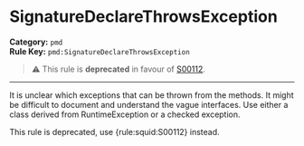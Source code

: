 
# SignatureDeclareThrowsException
**Category:** `pmd`<br/>
**Rule Key:** `pmd:SignatureDeclareThrowsException`<br/>
> :warning: This rule is **deprecated** in favour of [S00112](https://rules.sonarsource.com/java/RSPEC-00112).

-----

It is unclear which exceptions that can be thrown from the methods. It might be difficult to document and understand the vague interfaces. Use either a class derived from RuntimeException or a checked exception.

<p>
  This rule is deprecated, use {rule:squid:S00112} instead.
</p>

